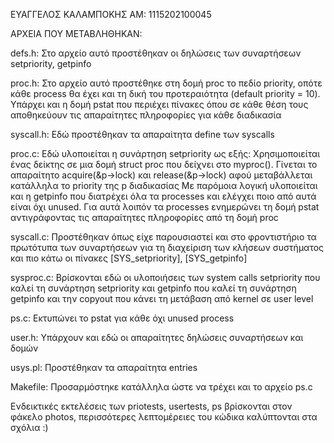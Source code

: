 ΕΥΑΓΓΕΛΟΣ ΚΑΛΑΜΠΟΚΗΣ    ΑΜ: 1115202100045

ΑΡΧΕΙΑ ΠΟΥ ΜΕΤΑΒΛΗΘΗΚΑΝ:

defs.h:
Στο αρχείο αυτό προστέθηκαν οι δηλώσεις των συναρτήσεων setpriority, getpinfo

proc.h:
Στο αρχείο αυτό προστέθηκε στη δομή proc το πεδίο priority, οπότε κάθε process θα έχει και τη δική του προτεραιότητα
(default priority = 10). Υπάρχει και η δομή pstat που περιέχει πίνακες όπου σε κάθε θέση τους αποθηκεύουν τις απαραίτητες πληροφορίες για κάθε διαδικασία

syscall.h:
Εδώ προστέθηκαν τα απαραίτητα define των syscalls

proc.c:
Εδώ υλοποιείται η συνάρτηση setpriority ως εξής: Χρησιμοποιείται ένας δείκτης σε μια δομή struct proc που δείχνει στο myproc().
Γίνεται το απαραίτητο acquire(&p->lock) και release(&p->lock) αφού μεταβάλλεται κατάλληλα το priority της p διαδικασίας
Με παρόμοια λογική υλοποιείται και η getpinfo που διατρέχει όλα τα processes και ελέγχει ποιο από αυτά είναι όχι unused. Για αυτά 
λοιπόν τα processes ενημερώνει τη δομή pstat αντιγράφοντας τις απαραίτητες πληροφορίες από τη δομή proc

syscall.c:
Προστέθηκαν όπως είχε παρουσιαστεί και στο φροντιστήριο τα πρωτότυπα των συναρτήσεων για τη διαχείριση των κλήσεων συστήματος και πιο κάτω οι πίνακες [SYS_setpriority], [SYS_getpinfo]

sysproc.c:
Βρίσκονται εδώ οι υλοποιήσεις των system calls setpriority που καλεί τη συνάρτηση setpriority και getpinfo που καλεί τη συνάρτηση getpinfo και την copyout που κάνει τη μετάβαση από kernel σε user level

ps.c:
Εκτυπώνει το pstat για κάθε όχι unused process

user.h:
Υπάρχουν και εδώ οι απαραίτητες δηλώσεις συναρτήσεων και δομών

usys.pl:
Προστέθηκαν τα απαραίτητα entries

Makefile:
Προσαρμόστηκε κατάλληλα ώστε να τρέχει και το αρχείο ps.c

Eνδεικτικές εκτελέσεις των priotests, usertests, ps βρίσκονται στον φάκελο photos, περισσότερες λεπτομέρειες του κώδικα καλύπτονται στα σχόλια :)
